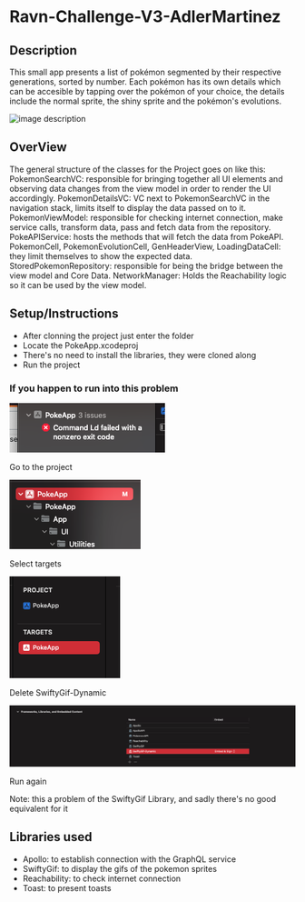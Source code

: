 # Ravn-Challenge-V3-AdlerMartinez

## Description
This small app presents a list of pokémon segmented by their respective generations, sorted by number. Each pokémon has its own details which can be accesible by tapping over the pokémon of your choice, the details include the normal sprite, the shiny sprite and the pokémon's evolutions.

![image description](Screenshots/screenRecord.gif)

## OverView
The general structure of the classes for the Project goes on like this:
PokemonSearchVC: responsible for bringing together all UI elements and observing data changes from the view model in order to render the UI accordingly.
PokemonDetailsVC: VC next to PokemonSearchVC in the navigation stack, limits itself to display the data passed on to it.
PokemonViewModel: responsible for checking internet connection, make service calls, transform data, pass and fetch data from the repository.
PokeAPIService: hosts the methods that will fetch the data from PokeAPI.
PokemonCell, PokemonEvolutionCell, GenHeaderView, LoadingDataCell: they limit themselves to show the expected data.
StoredPokemonRepository: responsible for being the bridge between the view model and Core Data. 
NetworkManager: Holds the Reachability logic so it can be used by the view model.

## Setup/Instructions
- After clonning the project just enter the folder 
- Locate the PokeApp.xcodeproj 
- There's no need to install the libraries, they were cloned along
- Run the project

### If you happen to run into this problem
![image description](Screenshots/commandError.png)

Go to the project

![image description](Screenshots/project.png)

Select targets

![image description](Screenshots/targets.png)

Delete SwiftyGif-Dynamic

![image description](Screenshots/deleteSwiftyGif.png)

Run again

Note: this a problem of the SwiftyGif Library, and sadly there's no good equivalent for it

## Libraries used
- Apollo: to establish connection with the GraphQL service
- SwiftyGif: to display the gifs of the pokemon sprites
- Reachability: to check internet connection
- Toast: to present toasts
